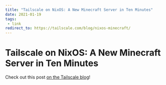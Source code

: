 ```yaml
---
title: "Tailscale on NixOS: A New Minecraft Server in Ten Minutes"
date: 2021-01-19
tags:
 - link
redirect_to: https://tailscale.com/blog/nixos-minecraft/
---
```


# Tailscale on NixOS: A New Minecraft Server in Ten Minutes

Check out this post [on the Tailscale
blog](https://tailscale.com/blog/nixos-minecraft/)!
